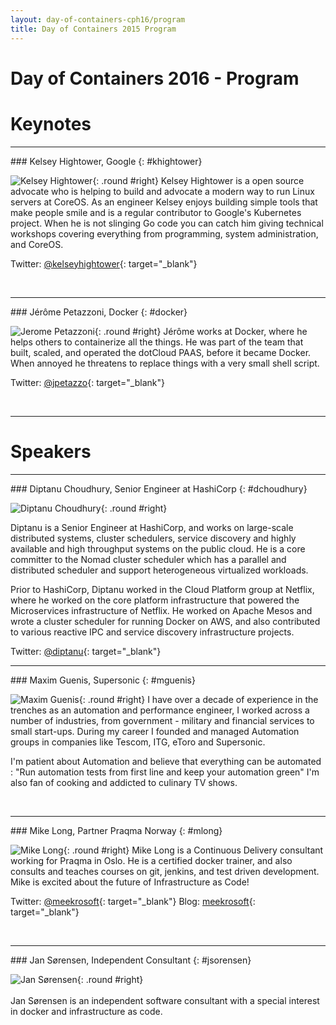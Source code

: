 ```yaml
---
layout: day-of-containers-cph16/program
title: Day of Containers 2015 Program
---
```

# Day of Containers 2016 - Program

# Keynotes

<hr>
### Kelsey Hightower, Google
{: #khightower}

![Kelsey Hightower](/day-of-docker-osl15/images/speakers/khightower.png){: .round #right}
Kelsey Hightower is a open source advocate who is helping to build and advocate a modern way to run Linux servers at CoreOS. As an engineer Kelsey enjoys building simple tools that make people smile and is a regular contributor to Google's Kubernetes project. When he is not slinging Go code you can catch him giving technical workshops covering everything from programming, system administration, and CoreOS.

Twitter: [@kelseyhightower](https://twitter.com/kelseyhightower){: target="\_blank"}

<br/>
<hr>
### Jérôme Petazzoni, Docker 
{: #docker}

![Jerome Petazzoni](/day-of-containers-sthlm16/images/speakers/jerome.jpg){: .round #right}
Jérôme works at Docker, where he helps others to containerize all the things. He was part of the team that built, scaled, and operated the dotCloud PAAS, before it became Docker. When annoyed he threatens to replace things with a very small shell script.

Twitter: [@jpetazzo](https://twitter.com/jpetazzo?lang=en){: target="\_blank"}

<br/>
<hr>

# Speakers

<hr>
### Diptanu Choudhury, Senior Engineer at HashiCorp
{: #dchoudhury}

![Diptanu Choudhury](/day-of-docker-osl15/images/speakers/dchoudhury.jpg){: .round #right}

Diptanu is a Senior Engineer at HashiCorp, and works on large-scale distributed systems, cluster schedulers, service discovery and highly available and high throughput systems on the public cloud. He is a core committer to the Nomad cluster scheduler which has a parallel and distributed scheduler and support heterogeneous virtualized workloads.

Prior to HashiCorp, Diptanu worked in the Cloud Platform group at Netflix, where he worked on the core platform infrastructure that powered the Microservices infrastructure of Netflix. He worked on Apache Mesos and wrote a cluster scheduler for running Docker on AWS, and also contributed to various reactive IPC and service discovery infrastructure projects.

Twitter: [@diptanu](https://twitter.com/diptanu){: target="\_blank"}
<br/>

<hr>
### Maxim Guenis, Supersonic
{: #mguenis}

![Maxim Guenis](/day-of-containers-sthlm16/images/speakers/mguenis.jpg){: .round #right} 
I have over a decade of experience in the trenches as an automation and performance engineer, I worked across a number of industries, from government - military and financial services to small start-ups. During my career I founded and managed Automation groups in companies like Tescom, ITG, eToro and Supersonic.

I'm patient about Automation and believe that everything can be automated : "Run automation tests from first line and keep your automation green" I'm also fan of cooking and addicted to culinary TV shows.

<br/>

<hr>
### Mike Long, Partner Praqma Norway
{: #mlong}

![Mike Long](/day-of-docker-osl15/images/speakers/mlong.jpg){: .round #right} 
Mike Long is a Continuous Delivery consultant working for Praqma in Oslo.  He is a certified docker trainer, and also consults and teaches courses on git, jenkins, and test driven development.  Mike is excited about the future of Infrastructure as Code!

Twitter: [@meekrosoft](https://twitter.com/meekrosoft){: target="\_blank"}
Blog: [meekrosoft](https://meekrosoft.wordpress.com/){: target="\_blank"}

<br/>

<hr>
### Jan Sørensen, Independent Consultant
{: #jsorensen}

![Jan Sørensen](/day-of-docker-osl15/images/speakers/jsørensen.jpg){: .round #right} <br/><br/>
Jan Sørensen is an independent software consultant with a special interest in docker and infrastructure as code.
<br/>
<br/>
